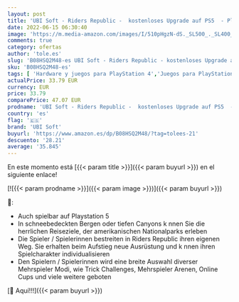 ```yaml
---
layout: post
title: 'UBI Soft - Riders Republic -  kostenloses Upgrade auf PS5  - PlayStation 4 [Importación alemana]'
date: 2022-06-15 06:30:40
image: 'https://m.media-amazon.com/images/I/510pHgzN-dS._SL500_._SL400_.jpg'
comments: true
category: ofertas
author: 'tole.es'
slug: 'B08HSQ2M48-es UBI Soft - Riders Republic - kostenloses Upgrade auf PS5 -...'
sku: 'B08HSQ2M48-es'
tags: [ 'Hardware y juegos para PlayStation 4','Juegos para PlayStation 4','Videojuegos','playstation','ps5','ubi soft','🇪🇸', ]
actualPrice: 33.79 EUR
currency: EUR
price: 33.79
comparePrice: 47.07 EUR
prodname: 'UBI Soft - Riders Republic -  kostenloses Upgrade auf PS5  - PlayStation 4 [Importación alemana]'
country: 'es'
flag: '🇪🇸'
brand: 'UBI Soft'
buyurl: 'https://www.amazon.es/dp/B08HSQ2M48/?tag=tolees-21'
descuento: '28.21'
average: '35.845'
---
```


En este momento está [{{< param title >}}]({{< param buyurl >}}) en el siguiente enlace!

[![{{< param prodname >}}]({{< param image >}})]({{< param buyurl >}})

🔎:

- Auch spielbar auf Playstation 5
- In schneebedeckten Bergen oder tiefen Canyons k nnen Sie die herrlichen Reiseziele, der amerikanischen Nationalparks erleben
- Die Spieler / Spielerinnen bestreiten in Riders Republic ihren eigenen Weg. Sie erhalten beim Aufstieg neue Ausrüstung und k nnen ihren Spielcharakter individualisieren
- Den Spielern / Spielerinnen wird eine breite Auswahl diverser Mehrspieler Modi, wie Trick Challenges, Mehrspieler Arenen, Online Cups und viele weitere geboten

[🛒 Aquí!!!]({{< param buyurl >}})
